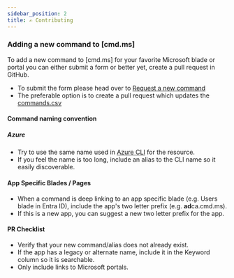 ```yaml
---
sidebar_position: 2
title: ✍️ Contributing
---
```

### Adding a new command to [cmd.ms]

To add a new command to [cmd.ms] for your favorite Microsoft blade or portal you can either submit a form or better yet, create a pull request in GitHub.

* To submit the form please head over to [Request a new command](https://github.com/merill/cmd/issues/new?assignees=&labels=enhancement&template=new-command-request.md&title=)
* The preferable option is to create a pull request which updates the [commands.csv](https://github.com/merill/cmd/blob/main/website/config/commands.csv)

#### Command naming convention

##### Azure

* Try to use the same name used in [Azure CLI](https://learn.microsoft.com/cli/azure/reference-index?view=azure-cli-latest) for the resource.
* If you feel the name is too long, include an alias to the CLI name so it easily discoverable.

#### App Specific Blades / Pages

* When a command is deep linking to an app specific blade (e.g. Users blade in Entra ID), include the app's two letter prefix (e.g. **ad**ca.cmd.ms).
* If this is a new app, you can suggest a new two letter prefix for the app.

#### PR Checklist

* Verify that your new command/alias does not already exist.
* If the app has a legacy or alternate name, include it in the Keyword column so it is searchable.
* Only include links to Microsoft portals.
